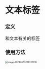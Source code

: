 # 文本标签

### 定义

和文本有关的标签

### 使用方法

<img src="../TyporaImage/image-20240509214207010.png" alt="image-20240509214207010" style="zoom:50%;" />